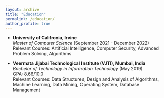 ```yaml
---
layout: archive
title: "Education"
permalink: /education/
author_profile: true
---
```


- **University of Califronia, Irvine** <br/>
_Master of Computer Science_ (September 2021 - December 2022) <br/>
Relevant Courses: Artificial Intelligence, Computer Security, Advanced Problem Solving, Algorithms


- **Veermata Jijabai Technological Institute (VJTI), Mumbai, India** <br/>
_Bachelor of Technology in Information Technology_ (May 2019) <br/>
GPA: 8.66/10.0<br/>
Relevant Courses: Data Structures, Design and Analysis of Algorithms, Machine Learning, Data Mining, Operating System, Database Management